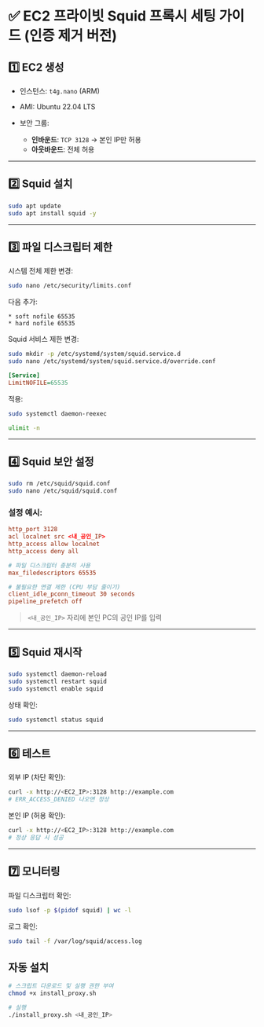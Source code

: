 # ✅ EC2 프라이빗 Squid 프록시 세팅 가이드 (인증 제거 버전)

## 1️⃣ EC2 생성

- 인스턴스: `t4g.nano` (ARM)
- AMI: Ubuntu 22.04 LTS
- 보안 그룹:

  - **인바운드**: `TCP 3128` → 본인 IP만 허용
  - **아웃바운드**: 전체 허용

---

## 2️⃣ Squid 설치

```bash
sudo apt update
sudo apt install squid -y
```

---

## 3️⃣ 파일 디스크립터 제한

시스템 전체 제한 변경:

```bash
sudo nano /etc/security/limits.conf
```

다음 추가:

```
* soft nofile 65535
* hard nofile 65535
```

Squid 서비스 제한 변경:

```bash
sudo mkdir -p /etc/systemd/system/squid.service.d
sudo nano /etc/systemd/system/squid.service.d/override.conf
```

```ini
[Service]
LimitNOFILE=65535
```

적용:

```bash
sudo systemctl daemon-reexec

ulimit -n
```

---

## 4️⃣ Squid 보안 설정

```bash
sudo rm /etc/squid/squid.conf
sudo nano /etc/squid/squid.conf
```

### 설정 예시:

```conf
http_port 3128
acl localnet src <내_공인_IP>
http_access allow localnet
http_access deny all

# 파일 디스크립터 충분히 사용
max_filedescriptors 65535

# 불필요한 연결 제한 (CPU 부담 줄이기)
client_idle_pconn_timeout 30 seconds
pipeline_prefetch off
```

> `<내_공인_IP>` 자리에 본인 PC의 공인 IP를 입력

---

## 5️⃣ Squid 재시작

```bash
sudo systemctl daemon-reload
sudo systemctl restart squid
sudo systemctl enable squid
```

상태 확인:

```bash
sudo systemctl status squid
```

---

## 6️⃣ 테스트

외부 IP (차단 확인):

```bash
curl -x http://<EC2_IP>:3128 http://example.com
# ERR_ACCESS_DENIED 나오면 정상
```

본인 IP (허용 확인):

```bash
curl -x http://<EC2_IP>:3128 http://example.com
# 정상 응답 시 성공
```

---

## 7️⃣ 모니터링

파일 디스크립터 확인:

```bash
sudo lsof -p $(pidof squid) | wc -l
```

로그 확인:

```bash
sudo tail -f /var/log/squid/access.log
```

## 자동 설치

```bash
# 스크립트 다운로드 및 실행 권한 부여
chmod +x install_proxy.sh

# 실행
./install_proxy.sh <내_공인_IP>
```

